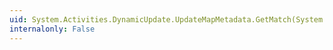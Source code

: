 ```yaml
---
uid: System.Activities.DynamicUpdate.UpdateMapMetadata.GetMatch(System.Activities.Variable)
internalonly: False
---
```

